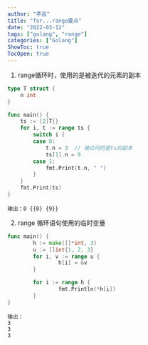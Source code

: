 ```yaml
---
author: "李昌"
title: "for...range要点"
date: "2022-03-12"
tags: ["golang", "range"]
categories: ["Golang"]
ShowToc: true
TocOpen: true
---
```


1. range循环时，使用的是被迭代的元素的副本

```go
type T struct {
    n int
}

func main() {
    ts := [2]T{}
    for i, t := range ts {
        switch i {
        case 0:
            t.n = 3  // 被访问的是ts的副本
            ts[1].n = 9
        case 1:
            fmt.Print(t.n, " ")
        }
    }
    fmt.Print(ts)
}
```

```
输出：0 {{0} {9}}
```

2. range 循环语句使用的临时变量

```go
func main() {
        h := make([]*int, 3)
        u := []int{1, 2, 3}
        for i, v := range u {
                h[i] = &v
        }

        for i := range h {
                fmt.Println(*h[i])
        }
}
```

```
输出：
3
3
3
```


